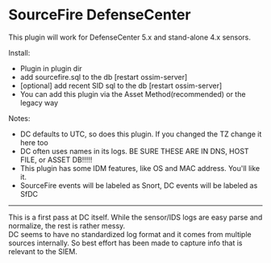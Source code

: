 SourceFire DefenseCenter
===========
This plugin will work for DefenseCenter 5.x and stand-alone 4.x sensors.

Install:
- Plugin in plugin dir
- add sourcefire.sql to the db [restart ossim-server]
- [optional] add recent SID sql to the db [restart ossim-server]
- You can add this plugin via the Asset Method(recommended) or the legacy way

Notes:
- DC defaults to UTC, so does this plugin.  If you changed the TZ change it here too
- DC often uses names in its logs.  BE SURE THESE ARE IN DNS, HOST FILE, or ASSET DB!!!!!
- This plugin has some IDM features, like OS and MAC address.  You'll like it.
- SourceFire events will be labeled as Snort, DC events will be labeled as SfDC

----
This is a first pass at DC itself.  While the sensor/IDS logs are easy parse and normalize, the rest is rather messy.  
DC seems to have no standardized log format and it comes from multiple sources internally.  So best effort has been made to capture info
that is relevant to the SIEM.
